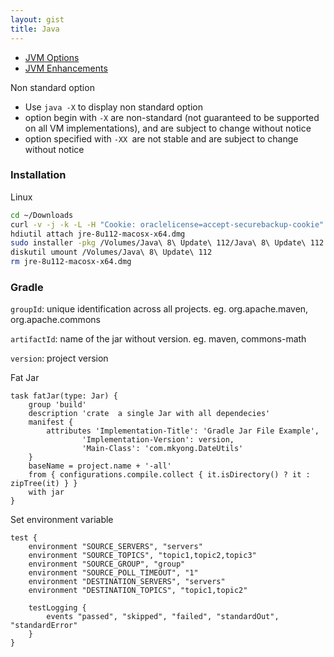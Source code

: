 ```yaml
---
layout: gist
title: Java
---
```


- [JVM Options](https://www.oracle.com/technetwork/articles/java/vmoptions-jsp-140102.html)
- [JVM Enhancements](https://docs.oracle.com/javase/7/docs/technotes/guides/vm/performance-enhancements-7.html)

Non standard option
- Use `java -X` to display non standard option
- option begin with `-X` are non-standard (not guaranteed to be supported on all VM implementations), and are subject to change without notice 
- option specified with `-XX `are not stable and are subject to change without notice


### Installation 

Linux
```sh
cd ~/Downloads
curl -v -j -k -L -H "Cookie: oraclelicense=accept-securebackup-cookie" http://download.oracle.com/otn-pub/java/jdk/8u112-b15/jre-8u112-macosx-x64.dmg > jre-8u112-macosx-x64.dmg
hdiutil attach jre-8u112-macosx-x64.dmg
sudo installer -pkg /Volumes/Java\ 8\ Update\ 112/Java\ 8\ Update\ 112.app/Contents/Resources/JavaAppletPlugin.pkg -target /
diskutil umount /Volumes/Java\ 8\ Update\ 112 
rm jre-8u112-macosx-x64.dmg
```


### Gradle

`groupId`: unique identification across all projects.
eg. org.apache.maven, org.apache.commons

`artifactId`: name of the jar without version. 
eg. maven, commons-math

`version`: project version

Fat Jar
```
task fatJar(type: Jar) {
    group 'build'
    description 'crate  a single Jar with all dependecies'
    manifest {
        attributes 'Implementation-Title': 'Gradle Jar File Example',
                'Implementation-Version': version,
                'Main-Class': 'com.mkyong.DateUtils'
    }
    baseName = project.name + '-all'
    from { configurations.compile.collect { it.isDirectory() ? it : zipTree(it) } }
    with jar
}
```

Set environment variable
```
test {
    environment "SOURCE_SERVERS", "servers"
    environment "SOURCE_TOPICS", "topic1,topic2,topic3"
    environment "SOURCE_GROUP", "group"
    environment "SOURCE_POLL_TIMEOUT", "1"
    environment "DESTINATION_SERVERS", "servers"
    environment "DESTINATION_TOPICS", "topic1,topic2"
  
    testLogging {
        events "passed", "skipped", "failed", "standardOut", "standardError"
    }
}
```
